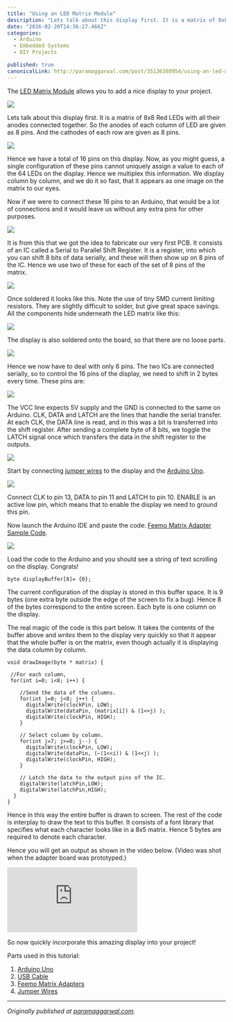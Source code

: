 ```yaml
---
title: "Using an LED Matrix Module"
description: "Lets talk about this display first. It is a matrix of 8x8 Red LEDs with all their anodes connected together. So the anodes of each column of LED are given as 8 pins. And the cathodes of each row are…"
date: "2016-02-20T14:36:27.466Z"
categories: 
  - Arduino
  - Embedded Systems
  - DIY Projects

published: true
canonicalLink: http://paramaggarwal.com/post/35136388954/using-an-led-matrix-module
---
```


The [LED Matrix Module](http://t.umblr.com/redirect?z=http%3A%2F%2Fwww.feemo.in%2Fproduct%2FFeemo-Matrix-Adapter-id-47758.html&t=OTJhNGEwODYzNDM2MGQ3MTJkY2ZiZTE3MTk5NjdlNmMzZGFiZDUzNixWZjRwYXBVeA%3D%3D) allows you to add a nice display to your project.

![](/img/0*FVZifaStkIFSIdCQ.jpg)

Lets talk about this display first. It is a matrix of 8x8 Red LEDs with all their anodes connected together. So the anodes of each column of LED are given as 8 pins. And the cathodes of each row are given as 8 pins.

![](/img/0*vG1tS7YCZALkfiMU.jpg)

Hence we have a total of 16 pins on this display. Now, as you might guess, a single configuration of these pins cannot uniquely assign a value to each of the 64 LEDs on the display. Hence we multiplex this information. We display column by column, and we do it so fast, that it appears as one image on the matrix to our eyes.

Now if we were to connect these 16 pins to an Arduino, that would be a lot of connections and it would leave us without any extra pins for other purposes.

![](/img/0*kGzFXjqeq3HBsuq2.jpg)

It is from this that we got the idea to fabricate our very first PCB. It consists of an IC called a Serial to Parallel Shift Register. It is a register, into which you can shift 8 bits of data serially, and these will then show up on 8 pins of the IC. Hence we use two of these for each of the set of 8 pins of the matrix.

![](/img/0*djNh0bD5wCil37OW.jpg)

Once soldered it looks like this. Note the use of tiny SMD current limiting resistors. They are slightly difficult to solder, but give great space savings. All the components hide underneath the LED matrix like this:

![](/img/0*tPvSNY8iG8UsXjkF.jpg)

The display is also soldered onto the board, so that there are no loose parts.

![](/img/0*gbxDOEpIS0Ri_i3g.jpg)

Hence we now have to deal with only 6 pins. The two ICs are connected serially, so to control the 16 pins of the display, we need to shift in 2 bytes every time. These pins are:

![](/img/0*iqA9ZU0cNaDsaMOt.jpg)

The VCC line expects 5V supply and the GND is connected to the same on Arduino. CLK, DATA and LATCH are the lines that handle the serial transfer. At each CLK, the DATA line is read, and in this was a bit is transferred into the shift register. After sending a complete byte of 8 bits, we toggle the LATCH signal once which transfers the data in the shift register to the outputs.

![](/img/0*M6e8od3OX8kQ9ktu.jpg)

Start by connecting [jumper wires](http://t.umblr.com/redirect?z=http%3A%2F%2Fwww.feemo.in%2Fproduct%2FJumper-Wires---Pack-of-10-id-36704.html&t=NjkyZTE3NjE0YWFmOTRkYzk5NjJiNTE4OTRiZGJiZTUzMzYwYWYwMCxWZjRwYXBVeA%3D%3D) to the display and the [Arduino Uno](http://t.umblr.com/redirect?z=http%3A%2F%2Fwww.feemo.in%2Fproduct%2FArduino-Uno---R3-id-28855.html&t=ZmFlZDc0ZjlhOTdiZWQ3ZDEyOTYzYTQ2MWMyZTY2ZTM4MTAyYWUzNCxWZjRwYXBVeA%3D%3D).

![](/img/0*IIbNCyV6YOdha9uJ.jpg)

Connect CLK to pin 13, DATA to pin 11 and LATCH to pin 10. ENABLE is an active low pin, which means that to enable the display we need to ground this pin.

Now launch the Arduino IDE and paste the code: [Feemo Matrix Adapter Sample Code](http://t.umblr.com/redirect?z=https%3A%2F%2Fgist.github.com%2F3738207&t=OTg1NzI1MzQwNmU4M2NhODUwZmQ0ZWU3MDg0ODNhNDgxNDVkM2ZjZixWZjRwYXBVeA%3D%3D).

![](/img/0*q2gvLHmC_IEXVPlb.png)

Load the code to the Arduino and you should see a string of text scrolling on the display. Congrats!

```
byte displayBuffer[8]= {0};
```

The current configuration of the display is stored in this buffer space. It is 9 bytes (one extra byte outside the edge of the screen to fix a bug). Hence 8 of the bytes correspond to the entire screen. Each byte is one column on the display.

The real magic of the code is this part below. It takes the contents of the buffer above and _writes_ them to the display very quickly so that it appear that the whole buffer is on the matrix, even though actually it is displaying the data column by column.

```
void drawImage(byte * matrix) {

 //For each column,
 for(int i=0; i<8; i++) {

    //Send the data of the columns.
    for(int j=0; j<8; j++) { 
      digitalWrite(clockPin, LOW);
      digitalWrite(dataPin, (matrix[i]) & (1<<j) );
      digitalWrite(clockPin, HIGH);
    }

    // Select column by column.
    for(int j=7; j>=0; j--) { 
      digitalWrite(clockPin, LOW);
      digitalWrite(dataPin, (~(1<<i)) & (1<<j) );
      digitalWrite(clockPin, HIGH);
    }

    // Latch the data to the output pins of the IC.
    digitalWrite(latchPin,LOW);
    digitalWrite(latchPin,HIGH);
  } 
}
```

Hence in this way the entire buffer is drawn to screen. The rest of the code is interplay to draw the text to this buffer. It consists of a font library that specifies what each character looks like in a 8x5 matrix. Hence 5 bytes are required to denote each character.

Hence you will get an output as shown in the video below. (Video was shot when the adapter board was prototyped.)

<Embed src="https://player.vimeo.com/video/46572581" aspectRatio={0.563} />

So now quickly incorporate this amazing display into your project!

Parts used in this tutorial:

1.  [Arduino Uno](http://t.umblr.com/redirect?z=http%3A%2F%2Fwww.feemo.in%2Fproduct%2FArduino-Uno---R3-id-28855.html&t=ZmFlZDc0ZjlhOTdiZWQ3ZDEyOTYzYTQ2MWMyZTY2ZTM4MTAyYWUzNCxWZjRwYXBVeA%3D%3D)
2.  [USB Cable](http://t.umblr.com/redirect?z=http%3A%2F%2Fwww.feemo.in%2Fproduct%2FUSB-Cable-A-to-B--for-Arduino--id-36712.html&t=MTEzNDNlZjM0YjRkZWY4ZmNmNDQyZmE4ZDYwYmM1Mjk3ODRkMTA4OSxWZjRwYXBVeA%3D%3D)
3.  [Feemo Matrix Adapters](http://t.umblr.com/redirect?z=http%3A%2F%2Fwww.feemo.in%2Fproduct%2FFeemo-Matrix-Adapter-id-47758.html&t=OTJhNGEwODYzNDM2MGQ3MTJkY2ZiZTE3MTk5NjdlNmMzZGFiZDUzNixWZjRwYXBVeA%3D%3D)
4.  [Jumper Wires](http://t.umblr.com/redirect?z=http%3A%2F%2Fwww.feemo.in%2Fproduct%2FJumper-Wires---Pack-of-10-id-36704.html&t=NjkyZTE3NjE0YWFmOTRkYzk5NjJiNTE4OTRiZGJiZTUzMzYwYWYwMCxWZjRwYXBVeA%3D%3D)

---

_Originally published at_ [_paramaggarwal.com_](http://paramaggarwal.com/post/35136388954/using-an-led-matrix-module)_._
